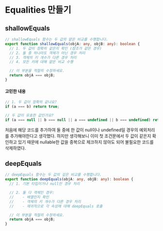 # Equalities 만들기

## shallowEquals

```ts
// shallowEquals 함수는 두 값의 얕은 비교를 수행합니다.
export function shallowEquals(objA: any, objB: any): boolean {
  // 1. 두 값이 정확히 같은지 확인 (참조가 같은 경우)
  // 2. 둘 중 하나라도 객체가 아닌 경우 처리
  // 3. 객체의 키 개수가 다른 경우 처리
  // 4. 모든 키에 대해 얕은 비교 수행

  // 이 부분을 적절히 수정하세요.
  return objA === objB;
}
```

#### 고민한 내용

```ts
// 1. 두 값이 정확히 같나요?
if (a === b) return true;

// 두 값이 유효한 값인가요?
if (a === null || b === null || a === undefined || b === undefined) return false;
```

처음에 해당 코드를 추가하여 둘 중에 한 값이 null이나 undefined일 경우의 예외처리를 추가해야한다고 생각했다. 하지만 생각해보니 이미 첫 조건문에서 두 값이 같은지 확인하고 있기 때문에 nullable한 값을 중복으로 체크하지 않아도 되어 불필요한 코드를 삭제하였다.

## deepEquals

```ts
// deepEquals 함수는 두 값의 깊은 비교를 수행합니다.
export function deepEquals(objA: any, objB: any): boolean {
  // 1. 기본 타입이거나 null인 경우 처리

  // 2. 둘 다 객체인 경우:
  //    - 배열인지 확인
  //    - 객체의 키 개수가 다른 경우 처리
  //    - 재귀적으로 각 속성에 대해 deepEquals 호출

  // 이 부분을 적절히 수정하세요.
  return objA === objB;
}
```
